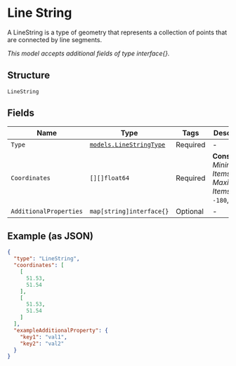 
# Line String

A LineString is a type of geometry that represents a collection of points that are connected by line segments.

*This model accepts additional fields of type interface{}.*

## Structure

`LineString`

## Fields

| Name | Type | Tags | Description |
|  --- | --- | --- | --- |
| `Type` | [`models.LineStringType`](../../doc/models/line-string-type.md) | Required | - |
| `Coordinates` | `[][]float64` | Required | **Constraints**: *Minimum Items*: `2`, *Maximum Items*: `63`, `>= -180`, `<= 180` |
| `AdditionalProperties` | `map[string]interface{}` | Optional | - |

## Example (as JSON)

```json
{
  "type": "LineString",
  "coordinates": [
    [
      51.53,
      51.54
    ],
    [
      51.53,
      51.54
    ]
  ],
  "exampleAdditionalProperty": {
    "key1": "val1",
    "key2": "val2"
  }
}
```


